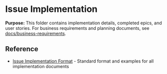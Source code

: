 # Issue Implementation

**Purpose:** This folder contains implementation details, completed epics, and user stories. For business requirements and planning documents, see [docs/business-requirements](../business-requirements/).

## Reference

- [Issue Implementation Format](./issue-implementation-format.md) - Standard format and examples for all implementation documents
